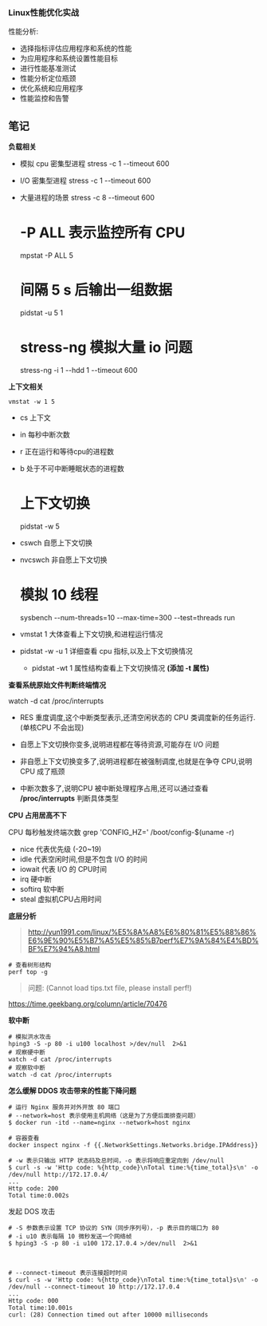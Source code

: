 ### Linux性能优化实战

性能分析:
* 选择指标评估应用程序和系统的性能
* 为应用程序和系统设置性能目标
* 进行性能基准测试
* 性能分析定位瓶颈
* 优化系统和应用程序
* 性能监控和告警



笔记
----


**负载相关**


- 模拟 cpu 密集型进程  stress -c 1 --timeout 600
- I/O 密集型进程 stress -c 1 --timeout 600
- 大量进程的场景 stress -c 8 --timeout 600


    # -P ALL 表示监控所有 CPU
    mpstat -P ALL 5 
    # 间隔 5 s 后输出一组数据
    pidstat -u 5 1
    # stress-ng 模拟大量 io 问题
    stress-ng -i 1 --hdd 1 --timeout 600

**上下文相关**

    vmstat -w 1 5 

- cs 上下文
- in 每秒中断次数
- r 正在运行和等待cpu的进程数
- b 处于不可中断睡眠状态的进程数

    # 上下文切换
    pidstat -w 5 

- cswch 自愿上下文切换
- nvcswch 非自愿上下文切换

    # 模拟 10 线程
    sysbench --num-threads=10 --max-time=300 --test=threads run 

- vmstat 1 大体查看上下文切换,和进程运行情况
- pidstat -w -u 1 详细查看 cpu 指标,以及上下文切换情况
  - pidstat -wt 1 属性结构查看上下文切换情况 **(添加 -t 属性)**

**查看系统原始文件判断终端情况**

watch -d cat /proc/interrupts

- RES 重度调度,这个中断类型表示,还清空闲状态的 CPU 类调度新的任务运行.(单核CPU 不会出现)


- 自愿上下文切换你变多,说明进程都在等待资源,可能存在 I/O 问题
- 非自愿上下文切换变多了,说明进程都在被强制调度,也就是在争夺 CPU,说明 CPU 成了瓶颈
- 中断次数多了,说明CPU 被中断处理程序占用,还可以通过查看 **/proc/interrupts** 判断具体类型


**CPU 占用居高不下**

CPU 每秒触发终端次数 grep 'CONFIG_HZ=' /boot/config-$(uname -r)

- nice 代表优先级 (-20~19)
- idle 代表空闲时间,但是不包含 I/O 的时间
- iowait 代表 I/O 的 CPU时间
- irq 硬中断
- softirq 软中断
- steal 虚拟机CPU占用时间

**底层分析**

> http://yun1991.com/linux/%E5%8A%A8%E6%80%81%E5%88%86%E6%9E%90%E5%B7%A5%E5%85%B7perf%E7%9A%84%E4%BD%BF%E7%94%A8.html


    # 查看树形结构
    perf top -g 

> 问题: (Cannot load tips.txt file, please install perf!)



https://time.geekbang.org/column/article/70476



**软中断**

    # 模拟洪水攻击
    hping3 -S -p 80 -i u100 localhost >/dev/null  2>&1  
    # 观察硬中断
    watch -d cat /proc/interrupts 
    # 观察软中断
    watch -d cat /proc/interrupts 


**怎么缓解 DDOS 攻击带来的性能下降问题**


    # 运行 Nginx 服务并对外开放 80 端口
    # --network=host 表示使用主机网络（这是为了方便后面排查问题）
    $ docker run -itd --name=nginx --network=host nginx

    # 容器查看
    docker inspect nginx -f {{.NetworkSettings.Networks.bridge.IPAddress}}

    # -w 表示只输出 HTTP 状态码及总时间，-o 表示将响应重定向到 /dev/null
    $ curl -s -w 'Http code: %{http_code}\nTotal time:%{time_total}s\n' -o /dev/null http://172.17.0.4/
    ...
    Http code: 200
    Total time:0.002s

发起 DOS 攻击

    # -S 参数表示设置 TCP 协议的 SYN（同步序列号），-p 表示目的端口为 80
    # -i u10 表示每隔 10 微秒发送一个网络帧
    $ hping3 -S -p 80 -i u100 172.17.0.4 >/dev/null  2>&1



    # --connect-timeout 表示连接超时时间
    $ curl -s -w 'Http code: %{http_code}\nTotal time:%{time_total}s\n' -o /dev/null --connect-timeout 10 http://172.17.0.4
    ...
    Http code: 000
    Total time:10.001s
    curl: (28) Connection timed out after 10000 milliseconds
